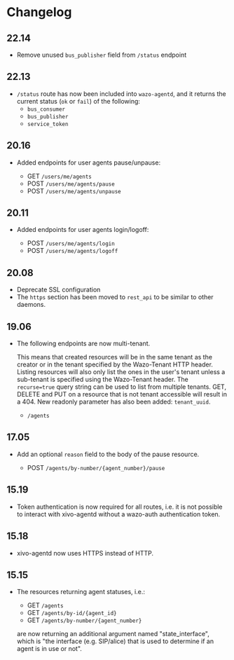 # Changelog

## 22.14

* Remove unused `bus_publisher` field from `/status` endpoint

## 22.13

* `/status` route has now been included into `wazo-agentd`, and it returns the current status (`ok` or `fail`) of the following:
  * `bus_consumer`
  * `bus_publisher`
  * `service_token`

## 20.16

* Added endpoints for user agents pause/unpause:

  * GET `/users/me/agents`
  * POST `/users/me/agents/pause`
  * POST `/users/me/agents/unpause`

## 20.11

* Added endpoints for user agents login/logoff:

  * POST `/users/me/agents/login`
  * POST `/users/me/agents/logoff`

## 20.08

* Deprecate SSL configuration
* The `https` section has been moved to `rest_api` to be similar to other daemons.

## 19.06

* The following endpoints are now multi-tenant.

  This means that created resources will be in the same tenant as the creator or in the tenant
  specified by the Wazo-Tenant HTTP header. Listing resources will also only list the ones in the
  user's tenant unless a sub-tenant is specified using the Wazo-Tenant header. The `recurse=true`
  query string can be used to list from multiple tenants. GET, DELETE and PUT on a resource that is
  not tenant accessible will result in a 404. New readonly parameter has also been added:
  `tenant_uuid`.

  * `/agents`

## 17.05

* Add an optional `reason` field to the body of the pause resource.

  * POST `/agents/by-number/{agent_number}/pause`

## 15.19

* Token authentication is now required for all routes, i.e. it is not possible to interact with
  xivo-agentd without a wazo-auth authentication token.

## 15.18

* xivo-agentd now uses HTTPS instead of HTTP.

## 15.15

* The resources returning agent statuses, i.e.:

  * GET `/agents`
  * GET `/agents/by-id/{agent_id}`
  * GET `/agents/by-number/{agent_number}`

  are now returning an additional argument named "state_interface", which is "the interface (e.g.
  SIP/alice) that is used to determine if an agent is in use or not".
